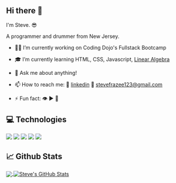 ## Hi there 👋

I'm Steve. 😎

A programmer and drummer from New Jersey.

- 🐱‍👤 I’m currently working on Coding Dojo's Fullstack Bootcamp
- 🎓 I’m currently learning HTML, CSS, Javascript, [Linear Algebra](https://ocw.mit.edu/courses/mathematics/18-06-linear-algebra-spring-2010/) 
- 💬 Ask me about anything!
- 📫 How to reach me: 
        🔗 [linkedin](https://www.linkedin.com/in/steven-frazee/) 📧 [stevefrazee123@gmail.com](mailto:stevefrazee123@gmail.com)
        
- ⚡ Fun fact: 👁 ▶ 🎵

## 💻 Technologies

![](https://img.shields.io/badge/c-%2312100E.svg?&style=for-the-badge&logo=c&logoColor=blue)
![](https://img.shields.io/badge/HTML-%2312100E.svg?&style=for-the-badge&logo=html5&logoColor=blue)
![](https://img.shields.io/badge/CSS-%2312100E.svg?&style=for-the-badge&logo=css3&logoColor=blue)
![](https://img.shields.io/badge/Python-%2312100E.svg?&style=for-the-badge&logo=python&logoColor=blue)
![](https://img.shields.io/badge/CSharp-%2312100E.svg?&style=for-the-badge&logo=csharp&logoColor=blue)


## 📈 Github Stats

<a href="https://github.com/steve3424">
  <img align="center" src="https://github-readme-stats.vercel.app/api/top-langs/?username=steve3424&title_color=ffffff&text_color=c9cacc&icon_color=2bbc8a&bg_color=1d1f21&langs_count=3" />
</a>
<a href="https://github.com/steve3424">
  <img align="center" src="https://github-readme-stats.vercel.app/api?username=steve3424&show_icons=true&line_height=27&count_private=true&title_color=ffffff&text_color=c9cacc&icon_color=2bbc8a&bg_color=1d1f21" alt="Steve's GitHub Stats" />
</a>
